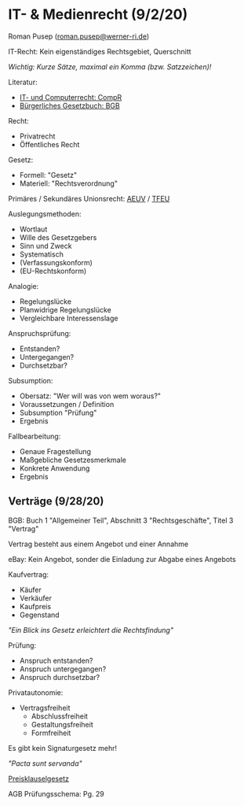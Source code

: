 # IT- & Medienrecht (9/2/20)
Roman Pusep (roman.pusep@werner-ri.de)

IT-Recht: Kein eigenständiges Rechtsgebiet, Querschnitt

*Wichtig: Kurze Sätze, maximal ein Komma (bzw. Satzzeichen)!*

Literatur:
- [IT- und Computerrecht: CompR](https://www.beck-shop.de/it-computerrecht-compr/product/29901621)
- [Bürgerliches Gesetzbuch: BGB](https://www.beck-shop.de/buergerliches-gesetzbuch-bgb/product/31501096)

Recht:
- Privatrecht
- Öffentliches Recht

Gesetz:
- Formell: "Gesetz"
- Materiell: "Rechtsverordnung"

Primäres / Sekundäres Unionsrecht: [AEUV](https://dejure.org/gesetze/AEUV) / [TFEU](https://en.wikipedia.org/wiki/Treaty_on_the_Functioning_of_the_European_Union)

Auslegungsmethoden:
- Wortlaut
- Wille des Gesetzgebers
- Sinn und Zweck
- Systematisch
- (Verfassungskonform)
- (EU-Rechtskonform)

Analogie:
- Regelungslücke
- Planwidrige Regelungslücke
- Vergleichbare Interessenslage

Anspruchsprüfung:
- Entstanden?
- Untergegangen?
- Durchsetzbar?

Subsumption:
- Obersatz: "Wer will was von wem woraus?"
- Voraussetzungen / Definition
- Subsumption "Prüfung"
- Ergebnis

Fallbearbeitung:
- Genaue Fragestellung
- Maßgebliche Gesetzesmerkmale
- Konkrete Anwendung
- Ergebnis

## Verträge (9/28/20)

BGB: Buch 1 "Allgemeiner Teil", Abschnitt 3 "Rechtsgeschäfte", Titel 3 "Vertrag"

Vertrag besteht aus einem Angebot und einer Annahme

eBay: Kein Angebot, sonder die Einladung zur Abgabe eines Angebots

Kaufvertrag:
- Käufer
- Verkäufer
- Kaufpreis
- Gegenstand

*"Ein Blick ins Gesetz erleichtert die Rechtsfindung"*

Prüfung:
- Anspruch entstanden?
- Anspruch untergegangen?
- Anspruch durchsetzbar?

Privatautonomie: 
- Vertragsfreiheit
	- Abschlussfreiheit
	- Gestaltungsfreiheit
	- Formfreiheit

Es gibt kein Signaturgesetz mehr!

*"Pacta sunt servanda"*

[Preisklauselgesetz](https://www.gesetze-im-internet.de/prkg/BJNR224700007.html)

AGB Prüfungsschema: Pg. 29






<!--stackedit_data:
eyJoaXN0b3J5IjpbLTM3NzYyMjE3OSwtMzg1MTQ4NjcyLC0xMT
ExMTIyOTUxXX0=
-->